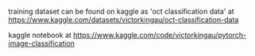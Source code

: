 training dataset can be found on kaggle as 'oct classification data' at https://www.kaggle.com/datasets/victorkingau/oct-classification-data

kaggle notebook at https://www.kaggle.com/code/victorkingau/pytorch-image-classification
